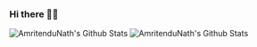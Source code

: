 ### Hi there 👋😄

<!--
**amritendunath/amritendunath** is a ✨ _special_ ✨ repository because its `README.md` (this file) appears on your GitHub profile.

Here are some ideas to get you started:

- 🔭 I’m currently working on ...
- 🌱 I’m currently learning ...
- 👯 I’m looking to collaborate on ...
- 🤔 I’m looking for help with ...
- 💬 Ask me about ...
- 📫 How to reach me: ...
- 😄 Pronouns: ...
- ⚡ Fun fact: ...
-->
<img aign="right" alt="AmritenduNath's Github Stats" src="https://github-readme-stats.vercel.app/api/top-langs/?username=amritendunath&layout=compact"/> <img aign="left" alt="AmritenduNath's Github Stats" src="https://github-readme-stats.vercel.app/api?username=amritendunath&show_icons=true&theme=graywhite"/>


